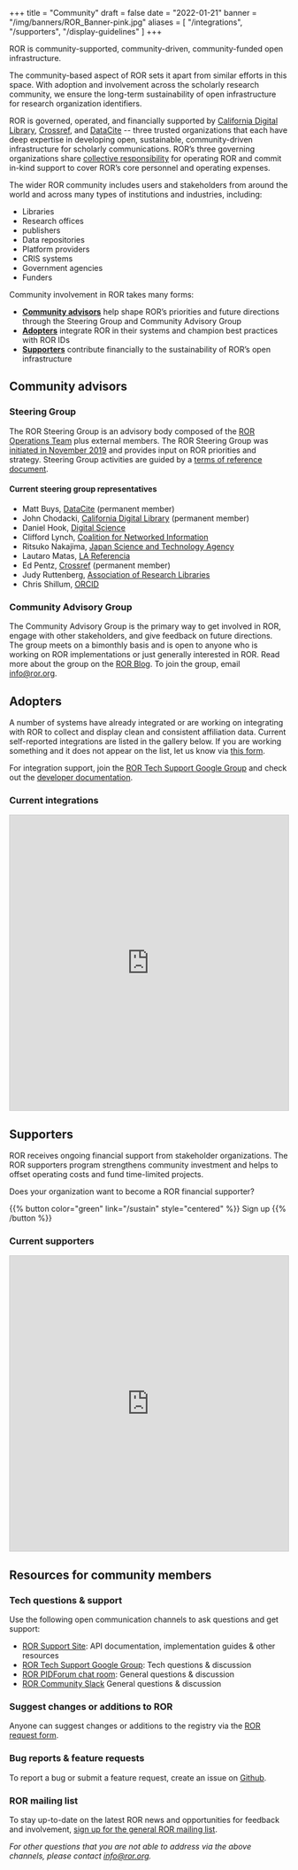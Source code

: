+++
title = "Community"
draft = false
date = "2022-01-21"
banner = "/img/banners/ROR_Banner-pink.jpg"
aliases = [
    "/integrations",
    "/supporters",
    "/display-guidelines"
]
+++

ROR is community-supported, community-driven, community-funded open infrastructure.

The community-based aspect of ROR sets it apart from similar efforts in this space. With adoption and involvement across the scholarly research community, we ensure the long-term sustainability of open infrastructure for research organization identifiers.

ROR is governed, operated, and financially supported by [California Digital Library](https://cdlib.org), [Crossref](https://crossref.org), and [DataCite](https://datacite.org) -- three trusted organizations that each have deep expertise in developing open, sustainable, community-driven infrastructure for scholarly communications. ROR’s three governing organizations share [collective responsibility](/about#governance-model) for operating ROR and commit in-kind support to cover ROR’s core personnel and operating expenses.

The wider ROR community includes users and stakeholders from around the world and across many types of institutions and industries, including:
- Libraries
- Research offices
- publishers
- Data repositories
- Platform providers
- CRIS systems
- Government agencies
- Funders

Community involvement in ROR takes many forms:

- **[Community advisors](#community-advisors)** help shape ROR’s priorities and future directions through the Steering Group and Community Advisory Group
- **[Adopters](#adopters)** integrate ROR in their systems and champion best practices with ROR IDs
- **[Supporters](#supporters)** contribute financially to the sustainability of ROR’s open infrastructure

## Community advisors

### Steering Group

The ROR Steering Group is an advisory body composed of the [ROR Operations Team](/about#operations-team) plus external members. The ROR Steering Group was [initiated in November 2019](/blog/2019-11-22-meet-the-ror-steering-group/) and provides input on ROR priorities and strategy. Steering Group activities are guided by a [terms of reference document](/documents/ROR-Steering-Group-Terms-2022-06.pdf).

#### Current steering group representatives
- Matt Buys, [DataCite](https://datacite.org) (permanent member)
- John Chodacki, [California Digital Library](https://cdlib.org) (permanent member)
- Daniel Hook, [Digital Science](https://www.digital-science.com/)
- Clifford Lynch, [Coalition for Networked Information](https://www.cni.org/)
- Ritsuko Nakajima, [Japan Science and Technology Agency](https://www.jst.go.jp/)
- Lautaro Matas, [LA Referencia](https://www.lareferencia.info/)
- Ed Pentz, [Crossref](https://crossref.org) (permanent member)
- Judy Ruttenberg, [Association of Research Libraries](https://www.arl.org/)
- Chris Shillum, [ORCID](https://orcid.org)

### Community Advisory Group
The Community Advisory Group is the primary way to get involved in ROR, engage with other stakeholders, and give feedback on future directions. The group meets on a bimonthly basis and is open to anyone who is working on ROR implementations or just generally interested in ROR. Read more about the group on the [ROR Blog](https://ror.org/blog/2020-11-11-who-is-the-ror-community/). To join the group, email [info@ror.org](mailto:info@ror.org).

## Adopters
A number of systems have already integrated or are working on integrating with ROR to collect and display clean and consistent affiliation data. Current self-reported integrations are listed in the gallery below. If you are working something and it does not appear on the list, let us know via [this form](https://airtable.com/shrQlmqDpXie13ufz).

For integration support, join the [ROR Tech Support Google Group](https://groups.google.com/a/ror.org/g/ror-api-users) and check out the [developer documentation](https://ror.readme.io).

### Current integrations
<iframe class="airtable-embed" src="https://airtable.com/embed/shr7a3O7xPb4y8xhx?backgroundColor=gray&viewControls=on" frameborder="0" onmousewheel="" width="100%" height="533" style="background: transparent; border: 1px solid #ccc;"></iframe>

## Supporters
ROR receives ongoing financial support from stakeholder organizations. The ROR supporters program strengthens community investment and helps to offset operating costs and fund time-limited projects.

Does your organization want to become a ROR financial supporter?

{{% button color="green" link="/sustain" style="centered" %}} Sign up {{% /button %}}

### Current supporters
<iframe class="airtable-embed" src="https://airtable.com/embed/shrd7RFd5WEQHPVXL?backgroundColor=gray&viewControls=on" frameborder="0" onmousewheel="" width="100%" height="533" style="background: transparent; border: 1px solid #ccc;"></iframe>

## Resources for community members
### Tech questions & support

Use the following open communication channels to ask questions and get support:

-   [ROR Support Site](https://ror.readme.io/): API documentation, implementation guides & other resources
-   [ROR Tech Support Google Group](https://groups.google.com/a/ror.org/g/ror-api-users): Tech questions & discussion
-   [ROR PIDForum chat room](https://www.pidforum.org/c/ror-chat-room/16): General questions & discussion
-   [ROR Community Slack](https://tinyurl.com/ror-slack) General questions & discussion

### Suggest changes or additions to ROR

Anyone can suggest changes or additions to the registry via the [ROR request form](https://curation-request.ror.org/).

### Bug reports & feature requests

To report a bug or submit a feature request, create an issue on [Github](https://github.com/ror-community/ror-roadmap/issues).

### ROR mailing list

To stay up-to-date on the latest ROR news and opportunities for feedback and involvement, [sign up for the general ROR mailing list](http://eepurl.com/gjkT9H).

*For other questions that you are not able to address via the above channels, please contact <info@ror.org>.*
